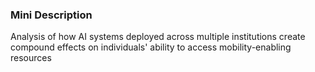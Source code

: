 ### Mini Description

Analysis of how AI systems deployed across multiple institutions create compound effects on individuals' ability to access mobility-enabling resources

